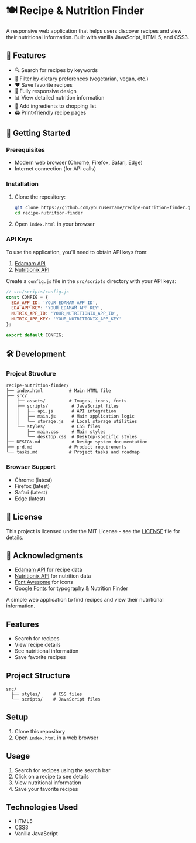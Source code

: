 # 🍽️ Recipe & Nutrition Finder

A responsive web application that helps users discover recipes and view their nutritional information. Built with vanilla JavaScript, HTML5, and CSS3.

## 🌟 Features

- 🔍 Search for recipes by keywords
- 🥗 Filter by dietary preferences (vegetarian, vegan, etc.)
- ❤️ Save favorite recipes
- 📱 Fully responsive design
- 📊 View detailed nutrition information
- 🛒 Add ingredients to shopping list
- 🖨️ Print-friendly recipe pages

## 🚀 Getting Started

### Prerequisites

- Modern web browser (Chrome, Firefox, Safari, Edge)
- Internet connection (for API calls)

### Installation

1. Clone the repository:
   ```bash
   git clone https://github.com/yourusername/recipe-nutrition-finder.git
   cd recipe-nutrition-finder
   ```

2. Open `index.html` in your browser

### API Keys

To use the application, you'll need to obtain API keys from:
1. [Edamam API](https://developer.edamam.com/)
2. [Nutritionix API](https://www.nutritionix.com/business/api)

Create a `config.js` file in the `src/scripts` directory with your API keys:

```javascript
// src/scripts/config.js
const CONFIG = {
  EDA_APP_ID: 'YOUR_EDAMAM_APP_ID',
  EDA_APP_KEY: 'YOUR_EDAMAM_APP_KEY',
  NUTRIX_APP_ID: 'YOUR_NUTRITIONIX_APP_ID',
  NUTRIX_APP_KEY: 'YOUR_NUTRITIONIX_APP_KEY'
};

export default CONFIG;
```

## 🛠️ Development

### Project Structure

```
recipe-nutrition-finder/
├── index.html          # Main HTML file
├── src/
│   ├── assets/         # Images, icons, fonts
│   ├── scripts/         # JavaScript files
│   │   ├── api.js       # API integration
│   │   ├── main.js      # Main application logic
│   │   └── storage.js   # Local storage utilities
│   └── styles/          # CSS files
│       ├── main.css     # Main styles
│       └── desktop.css  # Desktop-specific styles
├── DESIGN.md            # Design system documentation
├── prd.md              # Product requirements
└── tasks.md            # Project tasks and roadmap
```

### Browser Support

- Chrome (latest)
- Firefox (latest)
- Safari (latest)
- Edge (latest)

## 📝 License

This project is licensed under the MIT License - see the [LICENSE](LICENSE) file for details.

## 🙏 Acknowledgments

- [Edamam API](https://developer.edamam.com/) for recipe data
- [Nutritionix API](https://www.nutritionix.com/) for nutrition data
- [Font Awesome](https://fontawesome.com/) for icons
- [Google Fonts](https://fonts.google.com/) for typography & Nutrition Finder

A simple web application to find recipes and view their nutritional information.

## Features
- Search for recipes
- View recipe details
- See nutritional information
- Save favorite recipes

## Project Structure
```
src/
  ├── styles/     # CSS files
  └── scripts/    # JavaScript files
```

## Setup
1. Clone this repository
2. Open `index.html` in a web browser

## Usage
1. Search for recipes using the search bar
2. Click on a recipe to see details
3. View nutritional information
4. Save your favorite recipes

## Technologies Used
- HTML5
- CSS3
- Vanilla JavaScript
